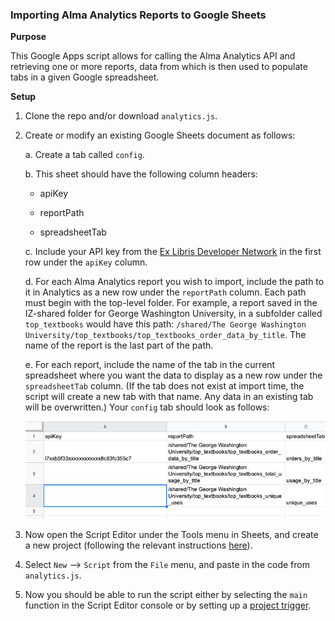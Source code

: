 ### Importing Alma Analytics Reports to Google Sheets ###

**Purpose**

This Google Apps script allows for calling the Alma Analytics API and retrieving one or more reports, data from which is then used to populate tabs in a given Google spreadsheet.

**Setup**

1. Clone the repo and/or download `analytics.js`.

2. Create or modify an existing Google Sheets document as follows:
   
   a. Create a tab called `config`.
   
   b. This sheet should have the following column headers:
     
     - apiKey
     
     - reportPath
     
     - spreadsheetTab

   c. Include your API key from the [Ex Libris Developer Network](https://developers.exlibrisgroup.com/) in the first row under the `apiKey` column.

   d. For each Alma Analytics report you wish to import, include the path to it in Analytics as a new row under the `reportPath` column. Each path must begin with the top-level folder. For example, a report saved in the IZ-shared folder for George Washington University, in a subfolder called `top_textbooks` would have this path: `/shared/The George Washington University/top_textbooks/top_textbooks_order_data_by_title`. The name of the report is the last part of the path.

   e. For each report, include the name of the tab in the current spreadsheet where you want the data to display as a new row under the `spreadsheetTab` column. (If the tab does not exist at import time, the script will create a new tab with that name. Any data in an existing tab will be overwritten.) Your `config` tab should look as follows: 

   ![screenshot from Google Sheets, showing a spreadsheet with three columns of data.](setup.png)

3. Now open the Script Editor under the Tools menu in Sheets, and create a new project (following the relevant instructions [here](https://developers.google.com/apps-script/guides/sheets)). 

4. Select `New` --> `Script` from the `File` menu, and paste in the code from `analytics.js`. 

5. Now you should be able to run the script either by selecting the `main` function in the Script Editor console or by setting up a [project trigger](https://developers.google.com/apps-script/guides/triggers/).
